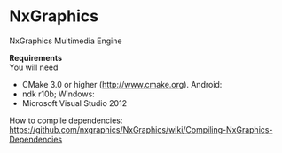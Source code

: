 # NxGraphics
NxGraphics Multimedia Engine

**Requirements**  
You will need 
- CMake 3.0 or higher (http://www.cmake.org). 
Android:
- ndk r10b;
Windows:
- Microsoft Visual Studio 2012

How to compile dependencies:
https://github.com/nxgraphics/NxGraphics/wiki/Compiling-NxGraphics-Dependencies
